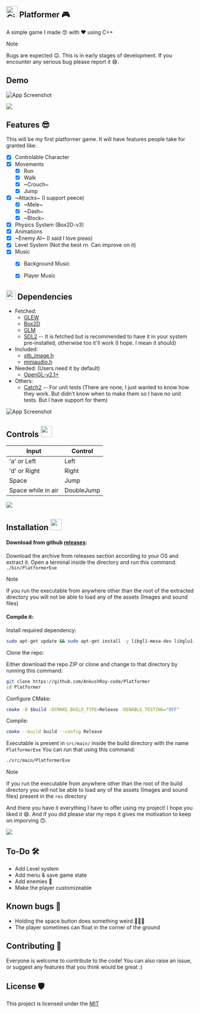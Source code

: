 
<h2 id="meet_the_team">
<img src="https://media.giphy.com/media/W5eoZHPpUx9sapR0eu/giphy.gif" width="30px" alt="Git"/>&nbsp;<b>Platformer 🎮</b>
 </h2> 

A simple game I made 😙 with ❤ using C++

> [!NOTE]
>  Bugs are expected 😉. This is in early stages of development.
> If you encounter any serious bug please report it 😅.

## Demo

![App Screenshot]()

<img src="https://user-images.githubusercontent.com/73097560/115834477-dbab4500-a447-11eb-908a-139a6edaec5c.gif">

## Features 😎 

This will be my first platformer game. It will have features people take for granted like:

- [x] Controlable Character
- [x] Movements
    - [x] Run
    - [x] Walk 
    - [x] ~Crouch~
    - [x] Jump
- [x] ~Attacks~ (I support peece)
    - [x] ~Mele~
    - [x] ~Dash~
    - [x] ~Block~
- [x] Physics System (Box2D-v3)
- [x] Animations
- [x] ~Enemy AI~ (I said I love pieas)
- [x] Level System (Not the best rn. Can improve on it)
- [x] Music
    - [x] Background Music
    - [x] Player Music


<h2 id="Overview">
 <img src="https://media2.giphy.com/media/QssGEmpkyEOhBCb7e1/giphy.gif?cid=ecf05e47a0n3gi1bfqntqmob8g9aid1oyj2wr3ds3mg700bl&rid=giphy.gif" width="25" class="overviews"><b> Dependencies</b>
</h2>

- Fetched:
    - [GLEW](https://glew.sourceforge.net/) 
    - [Box2D](https://box2d.org/)
    - [GLM](https://github.com/g-truc/glm)
    - [SDL2](https://www.libsdl.org/) -- It is fetched but is recommended to have it in your system pre-installed, otherwise too it'll work (I hope. I mean it should)
- Included:
    - [stb_image.h](https://github.com/nothings/stb)
    - [miniaudio.h](https://miniaud.io/)
- Needed: (Users need it by default)
    - [OpenGL-v2.1+](https://www.opengl.org/)
- Others:
    - [Catch2](https://github.com/catchorg/Catch2) -- For unit tests (There are none, I just wanted to know how they work. But didn't know when to make them so I have no unit tests. But I have support for them)

![App Screenshot]()



<h2>
    Controls <img src="https://github.com/Anmol-Baranwal/Cool-GIFs-For-GitHub/assets/74038190/7b282ec6-fcc3-4600-90a7-2c3140549f58" width="30">
</h2>

| Input              | Control         |
| --------------     | --------------- |
| 'a' or Left        | Left            |
| 'd' or Right       | Right           |
| Space              | Jump            |
| Space while in air | DoubleJump      |

<img src="https://user-images.githubusercontent.com/73097560/115834477-dbab4500-a447-11eb-908a-139a6edaec5c.gif">

<h2>
    Installation <img src="https://github.com/Anmol-Baranwal/Cool-GIFs-For-GitHub/assets/74038190/7b282ec6-fcc3-4600-90a7-2c3140549f58" width="30">
</h2>

#### Download from github [releases](https://github.com/AnkushRoy-code/Platformer/releases/latest):
Download the archive from releases section according to your OS and extract it. 
Open a terminal inside the directory and run this command:
`./bin/PlatformerExe`

>[!NOTE]
>If you run the executable from anywhere other than the root of the extracted directory you will not be able to load any of the assets (Images and sound files)

#### Compile it:

Install required dependency:
```bash
sudo apt-get update && sudo apt-get install -y libgl1-mesa-dev libglu1-mesa-dev freeglut3-dev # In Mac you can use brew to install `brew install freeglut`
```

Clone the repo: 

Either download the repo ZIP or clone and change to that directory by running this command:
```bash
git clone https://github.com/AnkushRoy-code/Platformer
cd Platformer
```

Configure CMake:
```bash
cmake -B $build -DCMAKE_BUILD_TYPE=Release -DENABLE_TESTING="OFF"
```

Compile:
```bash
cmake --build build --config Release
```
Executable is present in `src/main/` inside the build directory with the name `PlatformerExe`
You can run that using this command:
```bash
./src/main/PlatformerExe
```

>[!NOTE]
>If you run the executable from anywhere other than the root of the build directory you will not be able to load any of the assets (Images and sound files) present in the `res` directory

And there you have it everything I have to offer using my project! I hope you liked it 😄. And if you did please star my repo it gives me motivation to keep on imporving 🙃.


<img src="https://user-images.githubusercontent.com/73097560/115834477-dbab4500-a447-11eb-908a-139a6edaec5c.gif">

## To-Do 🛠️
- Add Level system
- Add menu & save game state
- Add enemies 🤫
- Make the player customizeable

## Known bugs 🐞
- Holding the space button does something weird 😵‍😵‍💫
- The player sometimes can float in the corner of the ground


## Contributing 🤝
Everyone is welcome to contribute to the code!
You can also raise an issue, or suggest any features that you think would be great :)


## License 🛡️
This project is licensed under the [MIT](https://choosealicense.com/licenses/mit/)
